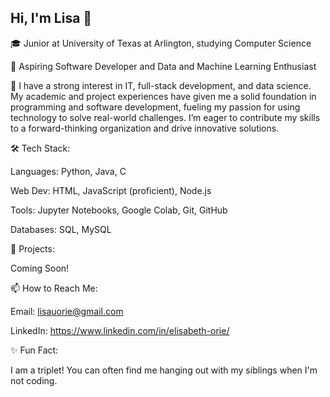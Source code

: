 ## Hi, I'm Lisa 👋

🎓 Junior at University of Texas at Arlington, studying Computer Science

🔭 Aspiring Software Developer and Data and Machine Learning Enthusiast

🌱 I have a strong interest in IT, full-stack development, and data science. My academic and project experiences have given me a solid foundation in programming and software development, fueling my passion for using technology to solve real-world challenges. I’m eager to contribute my skills to a forward-thinking organization and drive innovative solutions.

🛠 Tech Stack:

Languages: Python, Java, C

Web Dev: HTML, JavaScript (proficient), Node.js

Tools: Jupyter Notebooks, Google Colab, Git, GitHub

Databases: SQL, MySQL

🚀 Projects:

Coming Soon!

📫 How to Reach Me:

Email: lisauorie@gmail.com

LinkedIn: https://www.linkedin.com/in/elisabeth-orie/

✨ Fun Fact:

I am a triplet! You can often find me hanging out with my siblings when I'm not coding.
<!--
**lisac0des/lisac0des** is a ✨ _special_ ✨ repository because its `README.md` (this file) appears on your GitHub profile.

Here are some ideas to get you started:

- 🔭 I’m currently working on ...
- 🌱 I’m currently learning ...
- 👯 I’m looking to collaborate on ...
- 🤔 I’m looking for help with ...
- 💬 Ask me about ...
- 📫 How to reach me: ...
- 😄 Pronouns: ...
- ⚡ Fun fact: ...
-->

